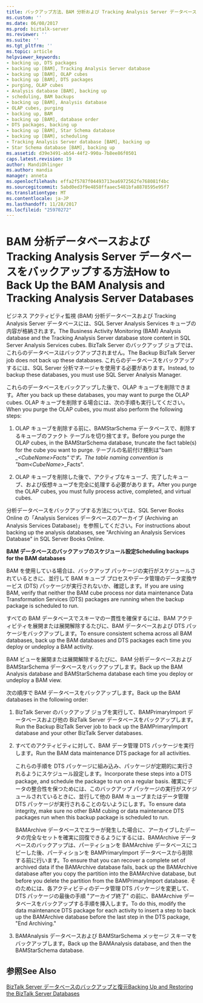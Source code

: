 ```yaml
---
title: バックアップ方法、BAM 分析および Tracking Analysis Server データベース |Microsoft ドキュメント
ms.custom: ''
ms.date: 06/08/2017
ms.prod: biztalk-server
ms.reviewer: ''
ms.suite: ''
ms.tgt_pltfrm: ''
ms.topic: article
helpviewer_keywords:
- backing up, DTS packages
- backing up [BAM], Tracking Analysis Server database
- backing up [BAM], OLAP cubes
- backing up [BAM], DTS packages
- purging, OLAP cubes
- Analysis database [BAM], backing up
- scheduling, BAM backups
- backing up [BAM], Analysis database
- OLAP cubes, purging
- backing up, BAM
- backing up [BAM], database order
- DTS packages, backing up
- backing up [BAM], Star Schema database
- backing up [BAM], scheduling
- Tracking Analysis Server database [BAM], backing up
- Star Schema database [BAM], backing up
ms.assetid: d39e3491-ab54-44f2-990a-7b8ee86f0501
caps.latest.revision: 19
author: MandiOhlinger
ms.author: mandia
manager: anneta
ms.openlocfilehash: effa2f5787f04493713ea6972562fe768081f4bc
ms.sourcegitcommit: 5abd0ed3f9e4858ffaaec5481bfa8878595e95f7
ms.translationtype: MT
ms.contentlocale: ja-JP
ms.lasthandoff: 11/28/2017
ms.locfileid: "25970272"
---
```

# <a name="how-to-back-up-the-bam-analysis-and-tracking-analysis-server-databases"></a><span data-ttu-id="cc7b7-102">BAM 分析データベースおよび Tracking Analysis Server データベースをバックアップする方法</span><span class="sxs-lookup"><span data-stu-id="cc7b7-102">How to Back Up the BAM Analysis and Tracking Analysis Server Databases</span></span>
<span data-ttu-id="cc7b7-103">ビジネス アクティビティ監視 (BAM) 分析データベースおよび Tracking Analysis Server データベースには、SQL Server Analysis Services キューブの内容が格納されます。</span><span class="sxs-lookup"><span data-stu-id="cc7b7-103">The Business Activity Monitoring (BAM) Analysis database and the Tracking Analysis Server database store content in SQL Server Analysis Services cubes.</span></span> <span data-ttu-id="cc7b7-104">BizTalk Server のバックアップ ジョブでは、これらのデータベースはバックアップされません。</span><span class="sxs-lookup"><span data-stu-id="cc7b7-104">The Backup BizTalk Server job does not back up these databases.</span></span> <span data-ttu-id="cc7b7-105">これらのデータベースをバックアップするには、SQL Server 分析マネージャを使用する必要があります。</span><span class="sxs-lookup"><span data-stu-id="cc7b7-105">Instead, to backup these databases, you must use SQL Server Analysis Manager.</span></span>  
  
 <span data-ttu-id="cc7b7-106">これらのデータベースをバックアップした後で、OLAP キューブを削除できます。</span><span class="sxs-lookup"><span data-stu-id="cc7b7-106">After you back up these databases, you may want to purge the OLAP cubes.</span></span> <span data-ttu-id="cc7b7-107">OLAP キューブを削除する場合には、次の手順も実行してください。</span><span class="sxs-lookup"><span data-stu-id="cc7b7-107">When you purge the OLAP cubes, you must also perform the following steps:</span></span>  
  
1.  <span data-ttu-id="cc7b7-108">OLAP キューブを削除する前に、BAMStarSchema データベースで、削除するキューブのファクト テーブルを切り捨てます。</span><span class="sxs-lookup"><span data-stu-id="cc7b7-108">Before you purge the OLAP cubes, in the BAMStarSchema database, truncate the fact table(s) for the cube you want to purge.</span></span> <span data-ttu-id="cc7b7-109">テーブルの名前付け規則は"bam _*\<CubeName\>*_Facts"です。</span><span class="sxs-lookup"><span data-stu-id="cc7b7-109">The table naming convention is "bam_*\<CubeName\>*_Facts".</span></span>  
  
2.  <span data-ttu-id="cc7b7-110">OLAP キューブを削除した後で、アクティブなキューブ、完了したキューブ、および仮想キューブを完全に処理する必要があります。</span><span class="sxs-lookup"><span data-stu-id="cc7b7-110">After you purge the OLAP cubes, you must fully process active, completed, and virtual cubes.</span></span>  
  
 <span data-ttu-id="cc7b7-111">分析データベースをバックアップする方法については、SQL Server Books Online の「Analysis Services データベースのアーカイブ (Archiving an Analysis Services Database)」を参照してください。</span><span class="sxs-lookup"><span data-stu-id="cc7b7-111">For instructions about backing up the analysis databases, see "Archiving an Analysis Services Database" in SQL Server Books Online.</span></span>  
  
 <span data-ttu-id="cc7b7-112">**BAM データベースのバックアップのスケジュール設定**</span><span class="sxs-lookup"><span data-stu-id="cc7b7-112">**Scheduling backups for the BAM databases**</span></span>  
  
 <span data-ttu-id="cc7b7-113">BAM を使用している場合は、バックアップ パッケージの実行がスケジュールされているときに、並行して BAM キューブ プロセスやデータ管理のデータ変換サービス (DTS) パッケージが実行されないか、確認します。</span><span class="sxs-lookup"><span data-stu-id="cc7b7-113">If you are using BAM, verify that neither the BAM cube process nor data maintenance Data Transformation Services (DTS) packages are running when the backup package is scheduled to run.</span></span>  
  
 <span data-ttu-id="cc7b7-114">すべての BAM データベースでスキーマの一貫性を確保するには、BAM アクティビティを展開または展開解除するたびに、BAM データベースおよび DTS パッケージをバックアップします。</span><span class="sxs-lookup"><span data-stu-id="cc7b7-114">To ensure consistent schema across all BAM databases, back up the BAM databases and DTS packages each time you deploy or undeploy a BAM activity.</span></span>  
  
 <span data-ttu-id="cc7b7-115">BAM ビューを展開または展開解除するたびに、BAM 分析データベースおよび BAMStarSchema データベースをバックアップします。</span><span class="sxs-lookup"><span data-stu-id="cc7b7-115">Back up the BAM Analysis database and BAMStarSchema database each time you deploy or undeploy a BAM view.</span></span>  
  
 <span data-ttu-id="cc7b7-116">次の順序で BAM データベースをバックアップします。</span><span class="sxs-lookup"><span data-stu-id="cc7b7-116">Back up the BAM databases in the following order:</span></span>  
  
1.  <span data-ttu-id="cc7b7-117">BizTalk Server のバックアップ ジョブを実行して、BAMPrimaryImport データベースおよび他の BizTalk Server データベースをバックアップします。</span><span class="sxs-lookup"><span data-stu-id="cc7b7-117">Run the Backup BizTalk Server job to back up the BAMPrimaryImport database and your other BizTalk Server databases.</span></span>  
  
2.  <span data-ttu-id="cc7b7-118">すべてのアクティビティに対して、BAM データ管理 DTS パッケージを実行します。</span><span class="sxs-lookup"><span data-stu-id="cc7b7-118">Run the BAM data maintenance DTS package for all activities.</span></span>  
  
     <span data-ttu-id="cc7b7-119">これらの手順を DTS パッケージに組み込み、パッケージが定期的に実行されるようにスケジュール設定します。</span><span class="sxs-lookup"><span data-stu-id="cc7b7-119">Incorporate these steps into a DTS package, and schedule the package to run on a regular basis.</span></span> <span data-ttu-id="cc7b7-120">確実にデータの整合性を保つためには、このバックアップ パッケージの実行がスケジュールされているときに、並行して他の BAM キューブまたはデータ管理 DTS パッケージが実行されることのないようにします。</span><span class="sxs-lookup"><span data-stu-id="cc7b7-120">To ensure data integrity, make sure no other BAM cubing or data maintenance DTS packages run when this backup package is scheduled to run.</span></span>  
  
     <span data-ttu-id="cc7b7-121">BAMArchive データベースでエラーが発生した場合に、アーカイブしたデータの完全なセットを確実に回復できるようにするには、BAMArchive データベースのバックアップは、パーティションを BAMArchive データベースにコピーした後、パーティションを BAMPrimaryImport データベースから削除する前に行います。</span><span class="sxs-lookup"><span data-stu-id="cc7b7-121">To ensure that you can recover a complete set of archived data if the BAMArchive database fails, back up the BAMArchive database after you copy the partition into the BAMArchive database, but before you delete the partition from the BAMPrimaryImport database.</span></span> <span data-ttu-id="cc7b7-122">そのためには、各アクティビティのデータ管理 DTS パッケージを変更して、DTS パッケージの最後の手順 "アーカイブ終了" の前に、BAMArchive データベースをバックアップする手順を挿入します。</span><span class="sxs-lookup"><span data-stu-id="cc7b7-122">To do this, modify the data maintenance DTS package for each activity to insert a step to back up the BAMArchive database before the last step in the DTS package, "End Archiving."</span></span>  
  
3.  <span data-ttu-id="cc7b7-123">BAMAnalysis データベースおよび BAMStarSchema メッセージ スキーマをバックアップします。</span><span class="sxs-lookup"><span data-stu-id="cc7b7-123">Back up the BAMAnalysis database, and then the BAMStarSchema database.</span></span>  
  
## <a name="see-also"></a><span data-ttu-id="cc7b7-124">参照</span><span class="sxs-lookup"><span data-stu-id="cc7b7-124">See Also</span></span>  
 [<span data-ttu-id="cc7b7-125">BizTalk Server データベースのバックアップと復元</span><span class="sxs-lookup"><span data-stu-id="cc7b7-125">Backing Up and Restoring the BizTalk Server Databases</span></span>](../core/backing-up-and-restoring-the-biztalk-server-databases.md)